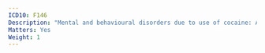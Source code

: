 ```yaml
---
ICD10: F146
Description: "Mental and behavioural disorders due to use of cocaine: Amnesic syndrome"
Matters: Yes
Weight: 1
---
```

